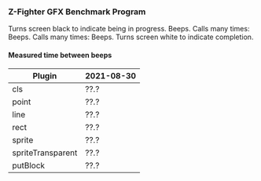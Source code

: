 ### Z-Fighter GFX Benchmark Program
Turns screen black to indicate being in progress.
Beeps.
Calls many times: 
Beeps.
Calls many times: 
Beeps.
Turns screen white to indicate completion.
#### Measured time between beeps
| Plugin | 2021-08-30 |
| ------ | ---------- |
| cls | ??.? |
| point | ??.? |
| line | ??.? |
| rect | ??.? |
| sprite | ??.? |
| spriteTransparent | ??.? |
| putBlock | ??.? |

